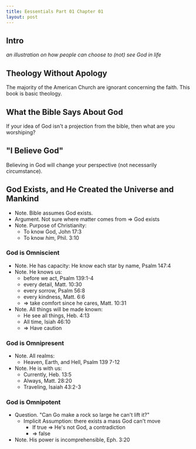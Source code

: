 ```yaml
---
title: Eessentials Part 01 Chapter 01
layout: post
---
```


## Intro

*an illustration on how people can choose to (not) see God in life*

## Theology Without Apology

The majority of the American Church are ignorant concerning the faith. This book is basic theology. 

## What the Bible Says About God

If your idea of God isn't a projection from the bible, then what are you worshiping?

## "I Believe God"

Believing in God will change your perspective (not necessarily circumstance). 

## God Exists, and He Created the Universe and Mankind

* Note. Bible assumes God exists. 
* Argument. Not sure where matter comes from => God exists
* Note. Purpose of Christianity: 
    - To know God, John 17:3
    - To know *him*, Phil. 3:10

### God is Omniscient

* Note. He has capacity: He know each star by name, Psalm 147:4
* Note. He knows us: 
    - before we act, Psalm 139:1-4
    - every detail, Matt. 10:30
    - every sorrow, Psalm 56:8
    - every kindness, Matt. 6:6
    - => take comfort since he cares, Matt. 10:31
* Note. All things will be made known: 
    - He see all things, Heb. 4:13
    - All time, Isiah 46:10 
    - => Have caution

### God is Omnipresent

* Note. All realms: 
    - Heaven, Earth, and Hell, Psalm 139 7-12
* Note. He is with us: 
    - Currently, Heb. 13:5
    - Always, Matt. 28:20
    - Traveling, Isaiah 43:2-3


### God is Omnipotent

* Question. "Can Go make a rock so large he can't lift it?"
    * Implicit Assumption: there exists a mass God can't move 
        - If true => He's not God, a contradiction
        - => false
* Note. His power is incomprehensible, Eph. 3:20

